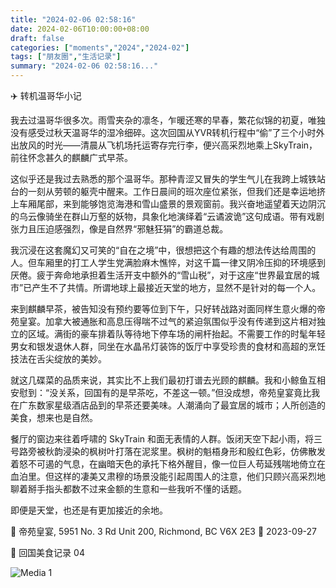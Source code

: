```yaml
---
title: "2024-02-06 02:58:16"
date: 2024-02-06T10:00:00+08:00
draft: false
categories: ["moments","2024","2024-02"]
tags: ["朋友圈","生活记录"]
summary: "2024-02-06 02:58:16..."
---
```


✈️ 转机温哥华小记

我去过温哥华很多次。雨雪夹杂的凛冬，乍暖还寒的早春，繁花似锦的初夏，唯独没有感受过秋天温哥华的湿冷细碎。这次回国从YVR转机行程中“偷”了三个小时外出放风的时光——清晨从飞机场托运寄存完行李，便兴高采烈地乘上SkyTrain，前往怀念甚久的麒麟广式早茶。

这似乎还是我过去熟悉的那个温哥华。那种青涩又冒失的学生气儿在我跨上城铁站台的一刻从劳顿的躯壳中醒来。工作日晨间的班次座位紧张，但我们还是幸运地挤上车厢尾部，来到能够饱览海港和雪山盛景的景观窗前。我兴奋地遥望着天边阴沉的乌云像骑坐在群山万壑的妖物，具象化地演绎着“云谲波诡”这句成语。带有戏剧张力且压迫感强烈，像是自然界“邪魅狂狷”的霸道总裁。

我沉浸在这套魔幻又可笑的“自在之境”中，很想把这个有趣的想法传达给周围的人。但车厢里的打工人学生党满脸麻木憔悴，对这千篇一律又阴冷压抑的环境感到厌倦。疲于奔命地承担着生活开支中额外的“雪山税”，对于这座“世界最宜居的城市”已产生不了共情。所谓地球上最接近天堂的地方，显然不是针对的每一个人。

来到麒麟早茶，被告知没有预约要等位到下午，只好转战路对面同样生意火爆的帝苑皇宴。加拿大被通胀和高息压得喘不过气的紧迫氛围似乎没有传递到这片相对独立的区域。满街的豪车排着队等待地下停车场的闸杆抬起。不需要工作的时髦年轻男女和银发退休人群，同坐在水晶吊灯装饰的饭厅中享受珍贵的食材和高超的烹饪技法在舌尖绽放的美妙。

就这几碟菜的品质来说，其实比不上我们最初打谱去光顾的麒麟。我和小鲸鱼互相安慰到：“没关系，回国有的是早茶吃，不差这一顿。”但没成想，帝苑皇宴竟比我在广东数家星级酒店品到的早茶还要美味。人潮涌向了最宜居的城市；人所创造的美食，想来也是自然。

餐厅的窗边来往着呼啸的 SkyTrain 和面无表情的人群。饭闭天空下起小雨，将三号路旁被秋韵浸染的枫树叶打落在泥浆里。枫树的魁梧身形和殷红色彩，仿佛散发着怒不可遏的气息，在幽暗天色的承托下格外醒目，像一位巨人苟延残喘地倚立在血泊里。但这样的凄美又肃穆的场景没能引起周围人的注意，他们只顾兴高采烈地聊着掰手指头都数不过来金额的生意和一些我听不懂的话题。

即便是天堂，也还是有更加接近的余地。

📍 帝苑皇宴, 5951 No. 3 Rd Unit 200, Richmond, BC V6X 2E3
📸 2023-09-27

📝 回国美食记录 04

![Media 1](/Moments/photos/2024-02-06/202402060258160.jpg)

